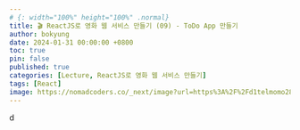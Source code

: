 ```yaml
---
# {: width="100%" height="100%" .normal}
title: 🎬 ReactJS로 영화 웹 서비스 만들기 (09) - ToDo App 만들기
author: bokyung
date: 2024-01-31 00:00:00 +0800
toc: true
pin: false
published: true
categories: [Lecture, ReactJS로 영화 웹 서비스 만들기]
tags: [React]
image: https://nomadcoders.co/_next/image?url=https%3A%2F%2Fd1telmomo28umc.cloudfront.net%2Fmedia%2Fpublic%2Fthumbnails%2Freact-for-beginners.jpeg&w=1920&q=75
---
```


d
